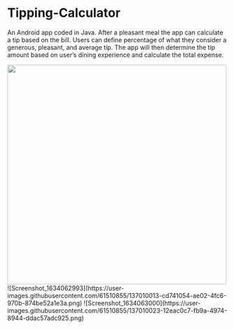 # Tipping-Calculator

An Android app coded in Java. After a pleasant meal the app can calculate a tip based on the bill. 
Users can define percentage of what they consider a generous, pleasant, and average tip. The 
app will then determine the tip amount based on user’s dining experience and calculate the total 
expense.

<img src="https://user-images.githubusercontent.com/61510855/137009996-74b5f3c7-619d-4eb8-9e4b-252e2c532020.png" width="500" height="500">
![Screenshot_1634062993](https://user-images.githubusercontent.com/61510855/137010013-cd741054-ae02-4fc6-970b-874be52a1e3a.png)
![Screenshot_1634063000](https://user-images.githubusercontent.com/61510855/137010023-12eac0c7-fb9a-4974-8944-ddac57adc925.png)
